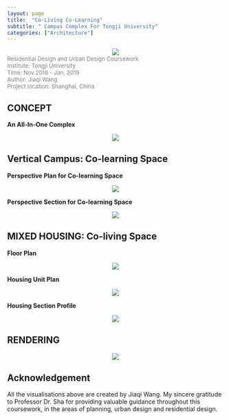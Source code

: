 ```yaml
---
layout: page
title:  "Co-Living Co-Learning"
subtitle: " Campus Complex For Tongji University" 
categories: ["Architecture"]
---
```

<div style="text-align:center;">
<img src="{{ '/assets/img/featuredwork/08-Stu/08-rendering.jpg' | prepend: site.baseurl }}" style="height:auto; object-fit: cover; width:auto max-width:100%; margin: 0 auto;">
</div>


<div id="project-info">
	<font size=2> <font color="grey">
Residential Design and Urban Design Coursework<br>  
Institute: Tongji University  <br>  
Time: Nov.2018 - Jan. 2019  <br>  
Author: Jiaqi Wang  <br>  
Project location: Shanghai, China  <br>  
   </font></font>
</div>

## CONCEPT

**An All-In-One Complex**

<div style="text-align:center;">
<img src="{{ '/assets/img/featuredwork/08-Stu/08-Diagram.jpg' | prepend: site.baseurl }}" style="height:auto; object-fit: cover; width:auto max-width:100%; margin: 0 auto;">
</div>

## Vertical Campus: Co-learning Space

**Perspective Plan for Co-learning Space**
<div style="text-align:center;">
<img src="{{ '/assets/img/featuredwork/08-Stu/08-Plan-01.jpg' | prepend: site.baseurl }}" style="height:auto; object-fit: cover; width:auto max-width:100%; margin: 0 auto;">
</div>

**Perspective Section for Co-learning Space**
<div style="text-align:center;">
<img src="{{ '/assets/img/featuredwork/08-Stu/08-Sec-01.jpg' | prepend: site.baseurl }}" style="height:auto; object-fit: cover; width:auto max-width:100%; margin: 0 auto;">
</div>

## MIXED HOUSING: Co-living Space

**Floor Plan**
<div style="text-align:center;">
<img src="{{ '/assets/img/featuredwork/08-Stu/08-Plan-02.jpg' | prepend: site.baseurl }}" style="height:auto; object-fit: cover; width:auto max-width:100%; margin: 0 auto;">
</div>

**Housing Unit Plan**
<div style="text-align:center;">
<img src="{{ '/assets/img/featuredwork/08-Stu/08-Plan-03.jpg' | prepend: site.baseurl }}" style="height:auto; object-fit: cover; width:auto max-width:100%; margin: 0 auto;">
</div>

**Housing Section Profile**
<div style="text-align:center;">
<img src="{{ '/assets/img/featuredwork/08-Stu/08-Sec-profile.jpg' | prepend: site.baseurl }}" style="height:auto; object-fit: cover; width:auto max-width:100%; margin: 0 auto;">
</div>

## RENDERING

<div style="text-align:center;">
<img src="{{ '/assets/img/featuredwork/08-Stu/08-rendering2.jpg' | prepend: site.baseurl }}" style="height:auto; object-fit: cover; width:auto max-width:100%; margin: 0 auto;">
</div>


## Acknowledgement
All the visualisations above are created by Jiaqi Wang. 
My sincere gratitude to Professor Dr. Sha for providing valuable guidance throughout this coursework, in the areas of planning, urban design and residential design.
